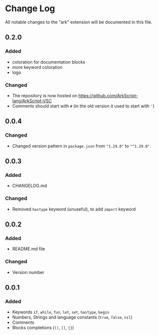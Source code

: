 # Change Log

All notable changes to the "ark" extension will be documented in this file.

## 0.2.0
### Added
- coloration for documentation blocks
- more keyword coloration
- logo

### Changed
- The repository is now hosted on https://github.com/ArkScript-lang/ArkScript-VSC
- Comments should start with `#` (in the old version it used to start with `'`)

## 0.0.4
### Changed
- Changed version pattern in `package.json` from `"1.29.0"` to `"^1.29.0"`.

## 0.0.3
### Added
- CHANGELOG.md

### Changed
- Removed `hastype` keyword (unuseful), to add `import` keyword

## 0.0.2
### Added
- README.md file

### Changed
- Version number

## 0.0.1
### Added
- Keywords `if`, `while`, `fun`, `let`, `set`, `hastype`, `begin`
- Numbers, Strings and language constants (`true`, `false`, `nil`)
- Comments
- Blocks completions (`()`, `[]`, `{}`)